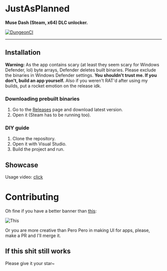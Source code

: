# JustAsPlanned
**Muse Dash (Steam, x64) DLC unlocker.**

[![DungeonCI](https://img.shields.io/static/v1?label=dungeonci&message=master&color=purple)](https://www.google.com/search?q=Van+Darkholme)

----

## Installation
**Warning:** As the app contains scary (at least they seem scary for Windows Defender, lol) byte arrays, Defender deletes built binaries. Please exclude the binaries in Windows Defender settings. **You shouldn't trust me. If you don't, build an app yourself.** Also if you weren't RAT'd after using my builds, put a rocket emotion on the release idk.

### Downloading prebuilt binaries
1. Go to the [Releases](https://github.com/Eimaen/JustAsPlanned/releases) page and download latest version.
2. Open it (Steam has to be running too).

### DIY guide
1. Clone the repository.
2. Open it with Visual Studio.
3. Build the project and run.

## Showcase
Usage video: [click](https://www.youtube.com/watch?v=0IyZXqEzlRg)

# Contributing
Oh fine if you have a better banner than [this](https://raw.githubusercontent.com/Eimaen/JustAsPlanned/master/JustAsPlanned/Resources/banner.png):

![This](https://raw.githubusercontent.com/Eimaen/JustAsPlanned/master/JustAsPlanned/Resources/banner.png)

Or you are more creative than Pero Pero in making UI for apps, please, make a PR and I'll merge it.

## If this shit still works
Please give it your star~
